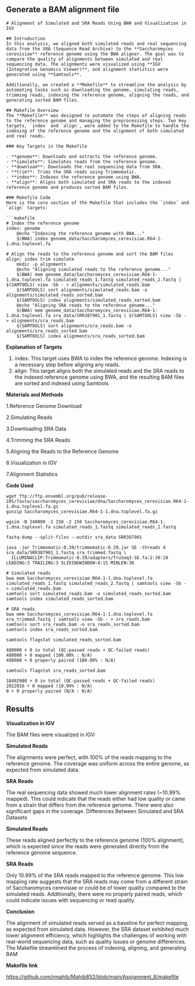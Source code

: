 ## Generate a BAM alignment file

````
# Alignment of Simulated and SRA Reads Using BWA and Visualization in IGV

## Introduction
In this analysis, we aligned both simulated reads and real sequencing data from the SRA (Sequence Read Archive) to the **Saccharomyces cerevisiae** reference genome using the BWA aligner. The goal was to compare the quality of alignments between simulated and real sequencing data. The alignments were visualized using **IGV (Integrative Genomics Viewer)**, and alignment statistics were generated using **Samtools**.

Additionally, we created a **Makefile** to streamline the analysis by automating tasks such as downloading the genome, simulating reads, trimming reads, indexing the reference genome, aligning the reads, and generating sorted BAM files.

## Makefile Overview
The **Makefile** was designed to automate the steps of aligning reads to the reference genome and managing the preprocessing steps. Two key targets, `index` and `align`, were added to the Makefile to handle the indexing of the reference genome and the alignment of both simulated and real reads.

### Key Targets in the Makefile

- **genome**: Downloads and extracts the reference genome.
- **simulate**: Simulates reads from the reference genome.
- **download**: Downloads the real sequencing data from SRA.
- **trim**: Trims the SRA reads using Trimmomatic.
- **index**: Indexes the reference genome using BWA.
- **align**: Aligns both simulated and SRA reads to the indexed reference genome and produces sorted BAM files.

### Makefile Code
Here is the core section of the Makefile that includes the `index` and `align` targets:

```makefile
# Index the reference genome
index: genome
	@echo "Indexing the reference genome with BWA..."
	$(BWA) index genome_data/Saccharomyces_cerevisiae.R64-1-1.dna.toplevel.fa

# Align the reads to the reference genome and sort the BAM files
align: index trim simulate
	mkdir -p alignments
	@echo "Aligning simulated reads to the reference genome..."
	$(BWA) mem genome_data/Saccharomyces_cerevisiae.R64-1-1.dna.toplevel.fa simulated_reads_1.fastq simulated_reads_2.fastq | $(SAMTOOLS) view -Sb - > alignments/simulated_reads.bam
	$(SAMTOOLS) sort alignments/simulated_reads.bam -o alignments/simulated_reads_sorted.bam
	$(SAMTOOLS) index alignments/simulated_reads_sorted.bam
	@echo "Aligning SRA reads to the reference genome..."
	$(BWA) mem genome_data/Saccharomyces_cerevisiae.R64-1-1.dna.toplevel.fa sra_data/SRR387901_1.fastq | $(SAMTOOLS) view -Sb - > alignments/sra_reads.bam
	$(SAMTOOLS) sort alignments/sra_reads.bam -o alignments/sra_reads_sorted.bam
	$(SAMTOOLS) index alignments/sra_reads_sorted.bam
````
**Explanation of Targets**
1. index: This target uses BWA to index the reference genome. Indexing is a necessary step before aligning any reads.
2. align: This target aligns both the simulated reads and the SRA reads to the indexed reference genome using BWA, and the resulting BAM files are sorted and indexed using Samtools

**Materials and Methods**

1.Reference Genome Download

2.Simulating Reads

3.Downloading SRA Data

4.Trimming the SRA Reads

5.Aligning the Reads to the Reference Genome

6.Visualization in IGV

7.Alignment Statistics

**Code Used**

````
wget ftp://ftp.ensembl.org/pub/release-105/fasta/saccharomyces_cerevisiae/dna/Saccharomyces_cerevisiae.R64-1-1.dna.toplevel.fa.gz
gunzip Saccharomyces_cerevisiae.R64-1-1.dna.toplevel.fa.gz
````
````
wgsim -N 240000 -1 150 -2 150 Saccharomyces_cerevisiae.R64-1-1.dna.toplevel.fa simulated_reads_1.fastq simulated_reads_2.fastq
````
````
fastq-dump --split-files --outdir sra_data SRR387901
````
````
java -jar Trimmomatic-0.39/trimmomatic-0.39.jar SE -threads 4 sra_data/SRR387901_1.fastq sra_trimmed.fastq \
  ILLUMINACLIP:Trimmomatic-0.39/adapters/TruSeq3-SE.fa:2:30:10 LEADING:3 TRAILING:3 SLIDINGWINDOW:4:15 MINLEN:36
````
````
# Simulated reads
bwa mem Saccharomyces_cerevisiae.R64-1-1.dna.toplevel.fa simulated_reads_1.fastq simulated_reads_2.fastq | samtools view -Sb - > simulated_reads.bam
samtools sort simulated_reads.bam -o simulated_reads_sorted.bam
samtools index simulated_reads_sorted.bam

# SRA reads
bwa mem Saccharomyces_cerevisiae.R64-1-1.dna.toplevel.fa sra_trimmed.fastq | samtools view -Sb - > sra_reads.bam
samtools sort sra_reads.bam -o sra_reads_sorted.bam
samtools index sra_reads_sorted.bam
````
````
samtools flagstat simulated_reads_sorted.bam
````

````
480000 + 0 in total (QC-passed reads + QC-failed reads)
480000 + 0 mapped (100.00% : N/A)
480000 + 0 properly paired (100.00% : N/A)
````
````
samtools flagstat sra_reads_sorted.bam
````
````
18402980 + 0 in total (QC-passed reads + QC-failed reads)
2022016 + 0 mapped (10.99% : N/A)
0 + 0 properly paired (N/A : N/A)
````
## Results
**Visualization in IGV**

The BAM files were visualized in IGV:

**Simulated Reads** 

The alignments were perfect, with 100% of the reads mapping to the reference genome. The coverage was uniform across the entire genome, as expected from simulated data.

**SRA Reads** 

The real sequencing data showed much lower alignment rates (~10.99% mapped). This could indicate that the reads either had low quality or came from a strain that differs from the reference genome. There were also significant gaps in the coverage.
Differences Between Simulated and SRA Datasets

**Simulated Reads** 

These reads aligned perfectly to the reference genome (100% alignment), which is expected since the reads were generated directly from the reference genome sequence.

**SRA Reads** 

Only 10.99% of the SRA reads mapped to the reference genome. This low mapping rate suggests that the SRA reads may come from a different strain of Saccharomyces cerevisiae or could be of lower quality compared to the simulated reads. Additionally, there were no properly paired reads, which could indicate issues with sequencing or read quality.

**Conclusion**

The alignment of simulated reads served as a baseline for perfect mapping, as expected from simulated data. However, the SRA dataset exhibited much lower alignment efficiency, which highlights the challenges of working with real-world sequencing data, such as quality issues or genome differences. The Makefile streamlined the process of indexing, aligning, and generating BAM

**Makefile link**

https://github.com/rmahib/Mahib852/blob/main/Assignment_8/makefile